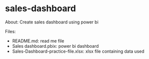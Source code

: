 # sales-dashboard
About: Create sales dashboard using power bi

Files:
- README.md: read me file
- Sales dashboard.pbix: power bi dashboard
- Sales-Dashboard-practice-file.xlsx: xlsx file containing data used
